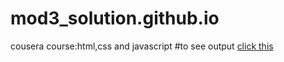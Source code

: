 # mod3_solution.github.io
cousera course:html,css and javascript
#to see output [click this](https://Santhosh0405/mod3_solution.github.io/index.html)
